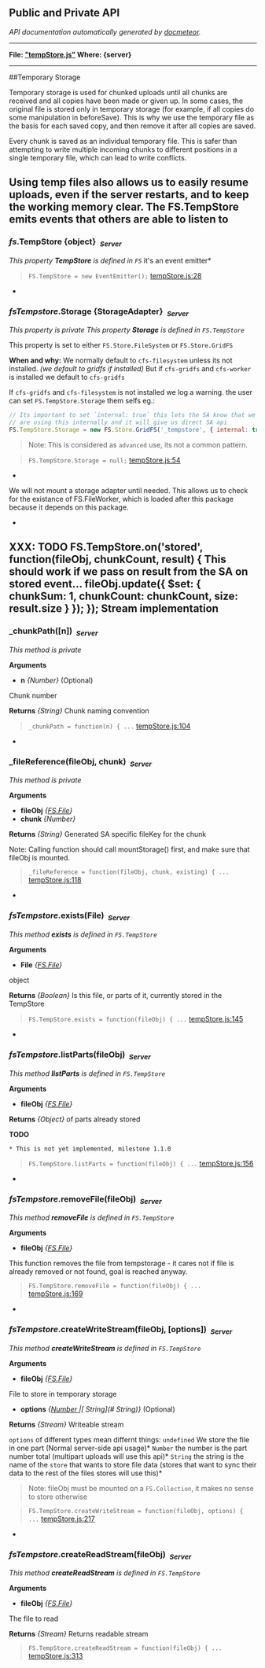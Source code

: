 ## Public and Private API ##

_API documentation automatically generated by [docmeteor](https://github.com/raix/docmeteor)._

***

__File: ["tempStore.js"](tempStore.js) Where: {server}__

***

##Temporary Storage

Temporary storage is used for chunked uploads until all chunks are received
and all copies have been made or given up. In some cases, the original file
is stored only in temporary storage (for example, if all copies do some
manipulation in beforeSave). This is why we use the temporary file as the
basis for each saved copy, and then remove it after all copies are saved.

Every chunk is saved as an individual temporary file. This is safer than
attempting to write multiple incoming chunks to different positions in a
single temporary file, which can lead to write conflicts.

Using temp files also allows us to easily resume uploads, even if the server
restarts, and to keep the working memory clear.
The FS.TempStore emits events that others are able to listen to
-

### <a name="FS.TempStore"></a>*fs*.TempStore {object}&nbsp;&nbsp;<sub><i>Server</i></sub> ###

*This property __TempStore__ is defined in `FS`*
it's an event emitter*

> ```FS.TempStore = new EventEmitter();``` [tempStore.js:28](tempStore.js#L28)


-

### <a name="FS.TempStore.Storage"></a>*fsTempstore*.Storage {StorageAdapter}&nbsp;&nbsp;<sub><i>Server</i></sub> ###

*This property is private*
*This property __Storage__ is defined in `FS.TempStore`*

This property is set to either `FS.Store.FileSystem` or `FS.Store.GridFS`

__When and why:__
We normally default to `cfs-filesystem` unless its not installed. *(we default to gridfs if installed)*
But if `cfs-gridfs` and `cfs-worker` is installed we default to `cfs-gridfs`

If `cfs-gridfs` and `cfs-filesystem` is not installed we log a warning.
the user can set `FS.TempStore.Storage` them selfs eg.:
```js
// Its important to set `internal: true` this lets the SA know that we
// are using this internally and it will give us direct SA api
FS.TempStore.Storage = new FS.Store.GridFS('_tempstore', { internal: true });
```

> Note: This is considered as `advanced` use, its not a common pattern.

> ```FS.TempStore.Storage = null;``` [tempStore.js:54](tempStore.js#L54)



-
We will not mount a storage adapter until needed. This allows us to check for the
existance of FS.FileWorker, which is loaded after this package because it
depends on this package.

-
XXX: TODO
FS.TempStore.on('stored', function(fileObj, chunkCount, result) {
This should work if we pass on result from the SA on stored event...
fileObj.update({ $set: { chunkSum: 1, chunkCount: chunkCount, size: result.size } });
});
Stream implementation
-

### <a name="_chunkPath"></a>_chunkPath([n])&nbsp;&nbsp;<sub><i>Server</i></sub> ###

*This method is private*

__Arguments__

* __n__ *{Number}*  (Optional)

 Chunk number


__Returns__  *{String}*
Chunk naming convention


> ```_chunkPath = function(n) { ...``` [tempStore.js:104](tempStore.js#L104)


-

### <a name="_fileReference"></a>_fileReference(fileObj, chunk)&nbsp;&nbsp;<sub><i>Server</i></sub> ###

*This method is private*

__Arguments__

* __fileObj__ *{[FS.File](#FS.File)}*
* __chunk__ *{Number}*

__Returns__  *{String}*
Generated SA specific fileKey for the chunk


Note: Calling function should call mountStorage() first, and
make sure that fileObj is mounted.

> ```_fileReference = function(fileObj, chunk, existing) { ...``` [tempStore.js:118](tempStore.js#L118)


-

### <a name="FS.TempStore.exists"></a>*fsTempstore*.exists(File)&nbsp;&nbsp;<sub><i>Server</i></sub> ###

*This method __exists__ is defined in `FS.TempStore`*

__Arguments__

* __File__ *{[FS.File](#FS.File)}*

 object


__Returns__  *{Boolean}*
Is this file, or parts of it, currently stored in the TempStore


> ```FS.TempStore.exists = function(fileObj) { ...``` [tempStore.js:145](tempStore.js#L145)


-

### <a name="FS.TempStore.listParts"></a>*fsTempstore*.listParts(fileObj)&nbsp;&nbsp;<sub><i>Server</i></sub> ###

*This method __listParts__ is defined in `FS.TempStore`*

__Arguments__

* __fileObj__ *{[FS.File](#FS.File)}*

__Returns__  *{Object}*
of parts already stored

__TODO__
```
* This is not yet implemented, milestone 1.1.0
```


> ```FS.TempStore.listParts = function(fileObj) { ...``` [tempStore.js:156](tempStore.js#L156)


-

### <a name="FS.TempStore.removeFile"></a>*fsTempstore*.removeFile(fileObj)&nbsp;&nbsp;<sub><i>Server</i></sub> ###

*This method __removeFile__ is defined in `FS.TempStore`*

__Arguments__

* __fileObj__ *{[FS.File](#FS.File)}*

This function removes the file from tempstorage - it cares not if file is
already removed or not found, goal is reached anyway.

> ```FS.TempStore.removeFile = function(fileObj) { ...``` [tempStore.js:169](tempStore.js#L169)


-

### <a name="FS.TempStore.createWriteStream"></a>*fsTempstore*.createWriteStream(fileObj, [options])&nbsp;&nbsp;<sub><i>Server</i></sub> ###

*This method __createWriteStream__ is defined in `FS.TempStore`*

__Arguments__

* __fileObj__ *{[FS.File](#FS.File)}*

 File to store in temporary storage

* __options__ *{[Number ](#Number )|[ String](# String)}*  (Optional)

__Returns__  *{Stream}*
Writeable stream


`options` of different types mean differnt things:
`undefined` We store the file in one part
(Normal server-side api usage)*
`Number` the number is the part number total
(multipart uploads will use this api)*
`String` the string is the name of the `store` that wants to store file data
(stores that want to sync their data to the rest of the files stores will use this)*

> Note: fileObj must be mounted on a `FS.Collection`, it makes no sense to store otherwise

> ```FS.TempStore.createWriteStream = function(fileObj, options) { ...``` [tempStore.js:217](tempStore.js#L217)


-

### <a name="FS.TempStore.createReadStream"></a>*fsTempstore*.createReadStream(fileObj)&nbsp;&nbsp;<sub><i>Server</i></sub> ###

*This method __createReadStream__ is defined in `FS.TempStore`*

__Arguments__

* __fileObj__ *{[FS.File](#FS.File)}*

 The file to read


__Returns__  *{Stream}*
Returns readable stream



> ```FS.TempStore.createReadStream = function(fileObj) { ...``` [tempStore.js:313](tempStore.js#L313)
